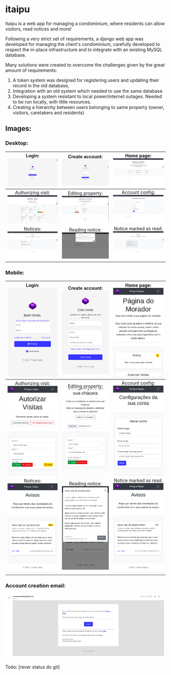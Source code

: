 # itaipu  
  
Itaipu is a web app for managing a condominium, where residents can allow visitors, read notices and more!  
  
Following a very strict set of requirements, a django web app was developed for managing the client's condominium, carefully developed to respect the in-place infrastructure and to integrate with an existing MySQL database.    
    
Many solutions were created to overcome the challenges given by the great amount of requirements:    
    
1. A token system was designed for registering users and updating their record in the old database,    
2. Integration with an old system which needed to use the same database    
3. Developing a system resistant to local power/internet outages. Needed to be run locally, with little resources.    
4. Creating a hierarchy between users belonging to same property (owner, visitors, caretakers and residents)  

## Images:

### Desktop:

|                        Login: <img src="/docs/images/desktop/login.png" alt="Login" width="200"/>                       |         Create account: <img src="/docs/images/desktop/create_account.png" alt="Create account" width="200"/>        |           Home page: <img src="/docs/images/desktop/home_with_notice.png" alt="Home page" width="200"/>          |
|:----------------------------------------------------------------------------------------------------------------------:|:-------------------------------------------------------------------------------------------------------------------:|:---------------------------------------------------------------------------------------------------------------:|
| Authorizing visit: <img src="/docs/images/desktop/authorize_visits2.png" alt="Authorize visits (editing)" width="200"/> | Editing property: <img src="/docs/images/desktop/property_config2.png" alt="Property config (editing)" width="200"/> |       Account config: <img src="/docs/images/desktop/account_config.png" alt="Account config" width="200"/>      |
|                  Notices: <img src="/docs/images/desktop/notices.png" alt="Notices page" width="200"/>                  |         Reading notice: <img src="/docs/images/desktop/notice_details.png" alt="Notice details" width="200"/>        | Notice marked as read: <img src="/docs/images/desktop/notice_read.png" alt="Notice marked as read" width="200"/> |

### Mobile:

|                        Login: <img src="/docs/images/mobile/login.png" alt="Login" width="200"/>                       |         Create account: <img src="/docs/images/mobile/create_account.png" alt="Create account" width="200"/>        |           Home page: <img src="/docs/images/mobile/home_with_notice.png" alt="Home page" width="200"/>          |
|:----------------------------------------------------------------------------------------------------------------------:|:-------------------------------------------------------------------------------------------------------------------:|:---------------------------------------------------------------------------------------------------------------:|
| Authorizing visit: <img src="/docs/images/mobile/authorize_visits2.png" alt="Authorize visits (editing)" width="200"/> | Editing property: <img src="/docs/images/mobile/property_config2.png" alt="Property config (editing)" width="200"/> |       Account config: <img src="/docs/images/mobile/account_config.png" alt="Account config" width="200"/>      |
|                  Notices: <img src="/docs/images/mobile/notices.png" alt="Notices page" width="200"/>                  |         Reading notice: <img src="/docs/images/mobile/notice_details.png" alt="Notice details" width="200"/>        | Notice marked as read: <img src="/docs/images/mobile/notice_read.png" alt="Notice marked as read" width="200"/> |

### Account creation email:

![Create account - email](/docs/images/create_account_email.png)

Todo:
[rever status do git]